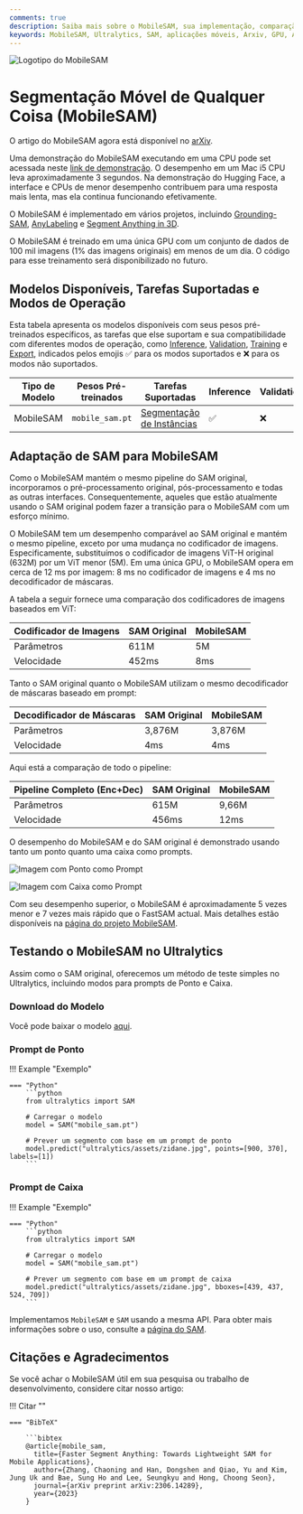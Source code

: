 ```yaml
---
comments: true
description: Saiba mais sobre o MobileSAM, sua implementação, comparação com o SAM original e como baixá-lo e testá-lo no framework Ultralytics. Melhore suas aplicações móveis hoje.
keywords: MobileSAM, Ultralytics, SAM, aplicações móveis, Arxiv, GPU, API, codificador de imagens, decodificador de máscaras, download do modelo, método de teste
---
```


![Logotipo do MobileSAM](https://github.com/ChaoningZhang/MobileSAM/blob/master/assets/logo2.png?raw=true)

# Segmentação Móvel de Qualquer Coisa (MobileSAM)

O artigo do MobileSAM agora está disponível no [arXiv](https://arxiv.org/pdf/2306.14289.pdf).

Uma demonstração do MobileSAM executando em uma CPU pode set acessada neste [link de demonstração](https://huggingface.co/spaces/dhkim2810/MobileSAM). O desempenho em um Mac i5 CPU leva aproximadamente 3 segundos. Na demonstração do Hugging Face, a interface e CPUs de menor desempenho contribuem para uma resposta mais lenta, mas ela continua funcionando efetivamente.

O MobileSAM é implementado em vários projetos, incluindo [Grounding-SAM](https://github.com/IDEA-Research/Grounded-Segment-Anything), [AnyLabeling](https://github.com/vietanhdev/anylabeling) e [Segment Anything in 3D](https://github.com/Jumpat/SegmentAnythingin3D).

O MobileSAM é treinado em uma única GPU com um conjunto de dados de 100 mil imagens (1% das imagens originais) em menos de um dia. O código para esse treinamento será disponibilizado no futuro.

## Modelos Disponíveis, Tarefas Suportadas e Modos de Operação

Esta tabela apresenta os modelos disponíveis com seus pesos pré-treinados específicos, as tarefas que else suportam e sua compatibilidade com diferentes modos de operação, como [Inference](../modes/predict.md), [Validation](../modes/val.md), [Training](../modes/train.md) e [Export](../modes/export.md), indicados pelos emojis ✅ para os modos suportados e ❌ para os modos não suportados.

| Tipo de Modelo | Pesos Pré-treinados | Tarefas Suportadas                               | Inference | Validation | Training | Export |
| -------------- | ------------------- | ------------------------------------------------ | --------- | ---------- | -------- | ------ |
| MobileSAM      | `mobile_sam.pt`     | [Segmentação de Instâncias](../tasks/segment.md) | ✅        | ❌         | ❌       | ✅     |

## Adaptação de SAM para MobileSAM

Como o MobileSAM mantém o mesmo pipeline do SAM original, incorporamos o pré-processamento original, pós-processamento e todas as outras interfaces. Consequentemente, aqueles que estão atualmente usando o SAM original podem fazer a transição para o MobileSAM com um esforço mínimo.

O MobileSAM tem um desempenho comparável ao SAM original e mantém o mesmo pipeline, exceto por uma mudança no codificador de imagens. Especificamente, substituímos o codificador de imagens ViT-H original (632M) por um ViT menor (5M). Em uma única GPU, o MobileSAM opera em cerca de 12 ms por imagem: 8 ms no codificador de imagens e 4 ms no decodificador de máscaras.

A tabela a seguir fornece uma comparação dos codificadores de imagens baseados em ViT:

| Codificador de Imagens | SAM Original | MobileSAM |
| ---------------------- | ------------ | --------- |
| Parâmetros             | 611M         | 5M        |
| Velocidade             | 452ms        | 8ms       |

Tanto o SAM original quanto o MobileSAM utilizam o mesmo decodificador de máscaras baseado em prompt:

| Decodificador de Máscaras | SAM Original | MobileSAM |
| ------------------------- | ------------ | --------- |
| Parâmetros                | 3,876M       | 3,876M    |
| Velocidade                | 4ms          | 4ms       |

Aqui está a comparação de todo o pipeline:

| Pipeline Completo (Enc+Dec) | SAM Original | MobileSAM |
| --------------------------- | ------------ | --------- |
| Parâmetros                  | 615M         | 9,66M     |
| Velocidade                  | 456ms        | 12ms      |

O desempenho do MobileSAM e do SAM original é demonstrado usando tanto um ponto quanto uma caixa como prompts.

![Imagem com Ponto como Prompt](https://raw.githubusercontent.com/ChaoningZhang/MobileSAM/master/assets/mask_box.jpg?raw=true)

![Imagem com Caixa como Prompt](https://raw.githubusercontent.com/ChaoningZhang/MobileSAM/master/assets/mask_box.jpg?raw=true)

Com seu desempenho superior, o MobileSAM é aproximadamente 5 vezes menor e 7 vezes mais rápido que o FastSAM actual. Mais detalhes estão disponíveis na [página do projeto MobileSAM](https://github.com/ChaoningZhang/MobileSAM).

## Testando o MobileSAM no Ultralytics

Assim como o SAM original, oferecemos um método de teste simples no Ultralytics, incluindo modos para prompts de Ponto e Caixa.

### Download do Modelo

Você pode baixar o modelo [aqui](https://github.com/ChaoningZhang/MobileSAM/blob/master/weights/mobile_sam.pt).

### Prompt de Ponto

!!! Example "Exemplo"

    === "Python"
        ```python
        from ultralytics import SAM

        # Carregar o modelo
        model = SAM("mobile_sam.pt")

        # Prever um segmento com base em um prompt de ponto
        model.predict("ultralytics/assets/zidane.jpg", points=[900, 370], labels=[1])
        ```

### Prompt de Caixa

!!! Example "Exemplo"

    === "Python"
        ```python
        from ultralytics import SAM

        # Carregar o modelo
        model = SAM("mobile_sam.pt")

        # Prever um segmento com base em um prompt de caixa
        model.predict("ultralytics/assets/zidane.jpg", bboxes=[439, 437, 524, 709])
        ```

Implementamos `MobileSAM` e `SAM` usando a mesma API. Para obter mais informações sobre o uso, consulte a [página do SAM](sam.md).

## Citações e Agradecimentos

Se você achar o MobileSAM útil em sua pesquisa ou trabalho de desenvolvimento, considere citar nosso artigo:

!!! Citar ""

    === "BibTeX"

        ```bibtex
        @article{mobile_sam,
          title={Faster Segment Anything: Towards Lightweight SAM for Mobile Applications},
          author={Zhang, Chaoning and Han, Dongshen and Qiao, Yu and Kim, Jung Uk and Bae, Sung Ho and Lee, Seungkyu and Hong, Choong Seon},
          journal={arXiv preprint arXiv:2306.14289},
          year={2023}
        }
